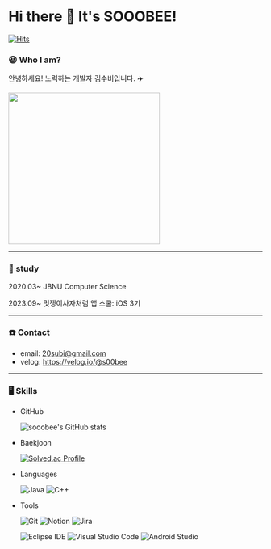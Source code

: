# Hi there 👋 It's SOOOBEE!

[![Hits](https://hits.seeyoufarm.com/api/count/incr/badge.svg?url=https%3A%2F%2Fgithub.com%2Fsooobee&count_bg=%23000000&title_bg=%230054FF&icon=&icon_color=%23FF0E8C&title=hits&edge_flat=false)](https://hits.seeyoufarm.com)

### 😆 Who I am?
안녕하세요! 노력하는 개발자 김수비입니다. ✈️

<img width="{70%}" src="https://github.com/sooobee/sooobee/assets/126560615/a08c4d3f-e777-4440-b3e3-0d6896be248d" width="300" height="300"/>

---

### 🏫 study

2020.03~ JBNU Computer Science

2023.09~ 멋쟁이사자처럼 앱 스쿨: iOS 3기


---

### ☎️ Contact

- email: 20subi@gmail.com
- velog: https://velog.io/@s00bee

---
### 🖥️ Skills
- GitHub
  
  ![sooobee's GitHub stats](https://github-readme-stats.vercel.app/api?username=sooobee&show_icons=true&theme=transparent)


- Baekjoon
  
  [![Solved.ac Profile](http://mazassumnida.wtf/api/v2/generate_badge?boj=s00bee)](https://solved.ac/s00bee/)


- Languages

  ![Java](https://img.shields.io/badge/Java-007396.svg?&style=for-the-badge&logo=Java&logoColor=white)
  ![C++](https://img.shields.io/badge/C++-00599C.svg?&style=for-the-badge&logo=C++&logoColor=white)

- Tools
  
  ![Git](https://img.shields.io/badge/Git-F05032.svg?&style=for-the-badge&logo=Git&logoColor=white)
  ![Notion](https://img.shields.io/badge/Notion-000000.svg?&style=for-the-badge&logo=Notion&logoColor=white)
  ![Jira](https://img.shields.io/badge/Jira-0052CC.svg?&style=for-the-badge&logo=Jira&logoColor=white)

  ![Eclipse IDE](https://img.shields.io/badge/Eclipse%20IDE-2C2255.svg?&style=for-the-badge&logo=Eclipse%20IDE&logoColor=white)
  ![Visual Studio Code](https://img.shields.io/badge/Visual%20Studio%20Code-007ACC.svg?&style=for-the-badge&logo=Visual%20Studio%20Code&logoColor=white)
  ![Android Studio](https://img.shields.io/badge/Android%20Studio-3DDC84.svg?&style=for-the-badge&logo=Android%20Studio&logoColor=white)


